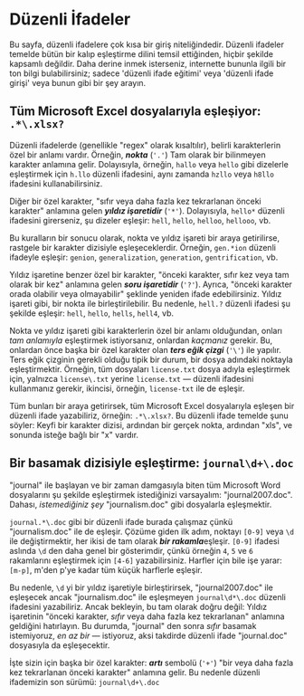 Düzenli İfadeler
===================
Bu sayfa, düzenli ifadelere çok kısa bir giriş niteliğindedir. Düzenli ifadeler temelde bütün bir kalıp eşleştirme dilini temsil ettiğinden, hiçbir şekilde kapsamlı değildir. Daha derine inmek isterseniz, internette bununla ilgili bir ton bilgi bulabilirsiniz; sadece 'düzenli ifade eğitimi' veya 'düzenli ifade girişi' veya bunun gibi bir şey arayın.

Tüm Microsoft Excel dosyalarıyla eşleşiyor: `.*\.xlsx?`
-----------------------------------------------
Düzenli ifadelerde (genellikle "regex" olarak kısaltılır), belirli karakterlerin özel bir anlamı vardır. Örneğin, ***nokta*** (`'.'`) Tam olarak bir bilinmeyen karakter anlamına gelir. Dolayısıyla, örneğin, `hallo` veya `hello` gibi dizelerle eşleştirmek için `h.llo` düzenli ifadesini, aynı zamanda `hzllo` veya `h8llo` ifadesini kullanabilirsiniz.

Diğer bir özel karakter, "sıfır veya daha fazla kez tekrarlanan önceki karakter" anlamına gelen ***yıldız işaretidir*** (`'*'`). Dolayısıyla, `hello*` düzenli ifadesini girerseniz, şu dizeler eşleşir: `hell`, `hello`, `helloo`, `hellooo`, vb.

Bu kuralların bir sonucu olarak, nokta ve yıldız işareti bir araya getirilirse, rastgele bir karakter dizisiyle eşleşeceklerdir. Örneğin, `gen.*ion` düzenli ifadeyle eşleşir: `genion`, `generalization`, `generation`, `gentrification`, vb.

Yıldız işaretine benzer özel bir karakter, "önceki karakter, sıfır kez veya tam olarak bir kez" anlamına gelen ***soru işaretidir*** (`'?'`). Ayrıca, "önceki karakter orada olabilir veya olmayabilir" şeklinde yeniden ifade edebilirsiniz. Yıldız işareti gibi, bir nokta ile birleştirilebilir. Bu nedenle, `hell.?` düzenli ifadesi şu şekilde eşleşir: `hell`, `hello`, `hells`, `hell4`, vb.

Nokta ve yıldız işareti gibi karakterlerin özel bir anlamı olduğundan, onları *tam anlamıyla* eşleştirmek istiyorsanız, onlardan *kaçmanız* gerekir. Bu, onlardan önce başka bir özel karakter olan ***ters eğik çizgi*** (`'\'`) ile yapılır. Ters eğik çizginin gerekli olduğu tipik bir durum, bir dosya adındaki noktayla eşleştirmektir. Örneğin, tüm dosyaları `license.txt` dosya adıyla eşleştirmek için, yalnızca `license\.txt` yerine `license.txt` &mdash; düzenli ifadesini kullanmanız gerekir, ikincisi, örneğin, `license-txt` ile de eşleşir.

Tüm bunları bir araya getirirsek, tüm Microsoft Excel dosyalarıyla eşleşen bir düzenli ifade yazabiliriz, örneğin: `.*\.xlsx?`. Bu düzenli ifade temelde şunu söyler: Keyfi bir karakter dizisi, ardından bir gerçek nokta, ardından "xls", ve sonunda isteğe bağlı bir "x" vardır.

Bir basamak dizisiyle eşleştirme: `journal\d+\.doc`
------------------------------------------------
"journal" ile başlayan ve bir zaman damgasıyla biten tüm Microsoft Word dosyalarını şu şekilde eşleştirmek istediğinizi varsayalım: "journal2007.doc". Dahası, *istemediğiniz şey* "journalism.doc" gibi dosyalarla eşleşmektir.

`journal.*\.doc` gibi bir düzenli ifade burada çalışmaz çünkü "journalism.doc" ile de eşleşir. Çözüme giden ilk adım, noktayı `[0-9]` veya `\d` ile değiştirmektir, her ikisi de tam olarak ***bir rakamla***eşleşir. `[0-9]` ifadesi aslında `\d` den daha genel bir gösterimdir, çünkü örneğin `4`, `5` ve `6` rakamlarını eşleştirmek için `[4-6]` yazabilirsiniz. Harfler için bile işe yarar: `[m-p]`, m'den p'ye kadar tüm küçük harflerle eşleşir.

Bu nedenle, `\d` yi bir yıldız işaretiyle birleştirirsek, "journal2007.doc" ile eşleşecek ancak "journalism.doc" ile eşleşmeyen `journal\d*\.doc` düzenli ifadesini yazabiliriz. Ancak bekleyin, bu tam olarak doğru değil: Yıldız işaretinin "önceki karakter, *sıfır* veya daha fazla kez tekrarlanan" anlamına geldiğini hatırlayın. Bu durumda, "journal" den sonra *sıfır* basamak istemiyoruz, *en az bir* &mdash; istiyoruz, aksi takdirde düzenli ifade "journal.doc" dosyasıyla da eşleşecektir.

İşte sizin için başka bir özel karakter: ***artı*** sembolü (`'+'`) "bir veya daha fazla kez tekrarlanan önceki karakter" anlamına gelir. Bu nedenle düzenli ifademizin son sürümü: `journal\d+\.doc`